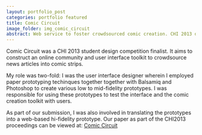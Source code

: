 ```yaml
---
layout: portfolio_post
categories: portfolio featured
title: Comic Circuit
image_folder: img_comic_circuit
abstract: Web service to foster crowdsourced comic creation. CHI 2013 design competition finalist.
---
```


Comic Circuit was a CHI 2013 student design competition finalist. It aims to construct an online community and user interface toolkit to crowdsource news articles into comic strips.

My role was two-fold: I was the user interface designer wherein I employed paper prototyping techinques together together with Balsamiq and Photoshop to create various low to mid-fidelity prototypes. I was responsible for using these prototypes to test the interface and the comic creation toolkit with users.

As part of our submission, I was also involved in translating the prototypes into a web-based hi-fidelity prototype. Our paper as part of the CHI2013 proceedings can be viewed at: <a href="/res/res_comic_circuit/comic_circuit_chi2013.pdf">Comic Circuit</a>
